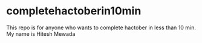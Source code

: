 # completehactoberin10min
This repo is for anyone who wants to complete hactober in less than 10 min.
My name is Hitesh Mewada 

